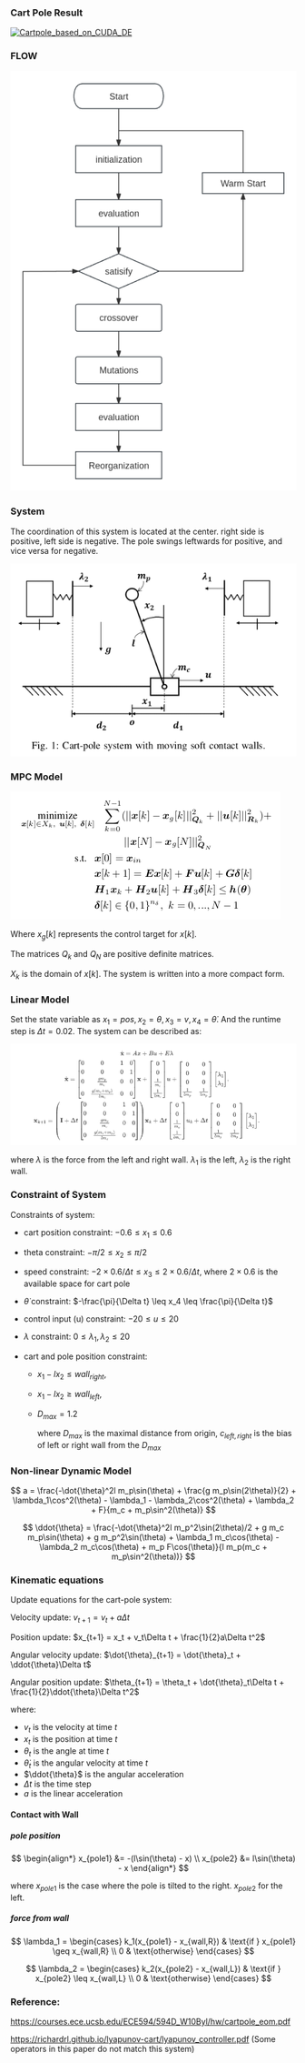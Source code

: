 ### Cart Pole Result

[![Cartpole_based_on_CUDA_DE](https://res.cloudinary.com/marcomontalbano/image/upload/v1737489579/video_to_markdown/images/youtube--mp6nZ0iPdPI-c05b58ac6eb4c4700831b2b3070cd403.jpg)](https://youtu.be/mp6nZ0iPdPI "Cartpole_based_on_CUDA_DE")

### FLOW

![DE](./img/DE.png)

### System

The coordination of this system is located at the center. right side is positive, left side is negative. The pole swings leftwards for positive, and vice versa for negative.

![cart pole system](./img/cart_pole_system.png)

### MPC  Model

![MPC](./img/MPC.png)

Where $x_g[k]$ represents the control target for $x[k]$. 

The matrices $Q_k$ and $Q_N$ are positive definite matrices.

$X_k$ is the domain of $x[k]$. The system is written into a more compact form.

### Linear Model

Set the state variable as $x_1 = pos, x_2 = \theta, x_3 = v, x_4 = \dot \theta$. And the runtime step is $\Delta t = 0.02$. The system can be described as:

![cart_pole_linear](./img/cart_pole_linear.png)

where $\lambda$ is the force from the left and right wall. $\lambda_1$ is the left, $\lambda_2$ is the right wall.

### Constraint of System

Constraints of system:

- cart position constraint: $-0.6 \leq x_1 \leq 0.6$

- theta constraint: $-\pi/2 \leq x_2 \leq \pi/2$

- speed constraint: $-2\times 0.6 / \Delta t \leq x_3 \leq 2 \times 0.6/ \Delta t$, where $2 \times 0.6$ is the available space for cart pole

- $\dot \theta$ constraint: $-\frac{\pi}{\Delta t} \leq x_4 \leq \frac{\pi}{\Delta t}$

- control input (u) constraint: $-20 \leq u \leq 20$

- $\lambda$  constraint: $0 \leq \lambda_1, \lambda_2 \leq 20$

- cart and pole position constraint:

  - $x_1 - l x_2 \leq wall_{right}$,

  - $x_1 - l x_2 \geq wall_{left}$, 

  - $D_{max} = 1.2$

    where $D_{max}$ is the maximal distance from origin, $c_{left, right}$ is the bias of left or right wall from the $D_{max}$

### Non-linear Dynamic Model

$$
a = \frac{-\dot{\theta}^2l m_p\sin(\theta) + \frac{g m_p\sin(2\theta)}{2} + \lambda_1\cos^2(\theta) - \lambda_1 - \lambda_2\cos^2(\theta) + \lambda_2 + F}{m_c + m_p\sin^2(\theta)}
$$

$$
\ddot{\theta} = \frac{-\dot{\theta}^2l m_p^2\sin(2\theta)/2 + g m_c m_p\sin(\theta) + g m_p^2\sin(\theta) + \lambda_1 m_c\cos(\theta) - \lambda_2 m_c\cos(\theta) + m_p F\cos(\theta)}{l m_p(m_c + m_p\sin^2(\theta))}
$$

### Kinematic equations

Update equations for the cart-pole system:

Velocity update: $v_{t+1} = v_t + a\Delta t$

Position update: $x_{t+1} = x_t + v_t\Delta t + \frac{1}{2}a\Delta t^2$

Angular velocity update: $\dot{\theta}_{t+1} = \dot{\theta}_t + \ddot{\theta}\Delta t$

Angular position update: $\theta_{t+1} = \theta_t + \dot{\theta}_t\Delta t + \frac{1}{2}\ddot{\theta}\Delta t^2$

where:
- $v_t$ is the velocity at time $t$
- $x_t$ is the position at time $t$
- $\theta_t$ is the angle at time $t$
- $\dot{\theta}_t$ is the angular velocity at time $t$
- $\ddot{\theta}$ is the angular acceleration
- $\Delta t$ is the time step
- $a$ is the linear acceleration

#### Contact with Wall

##### pole position

$$
\begin{align*}
x_{pole1} &= -(l\sin(\theta) - x) \\
x_{pole2} &= l\sin(\theta) - x
\end{align*}
$$

where $x_{pole1}$ is the case where the pole is tilted to the right. $x_{pole2}$ for the left.

##### force from wall

$$
\lambda_1 = \begin{cases}
k_1(x_{pole1} - x_{wall,R}) & \text{if } x_{pole1} \geq x_{wall,R} \\
0 & \text{otherwise}
\end{cases}
$$

$$
\lambda_2 = \begin{cases}
k_2(x_{pole2} - x_{wall,L}) & \text{if } x_{pole2} \leq x_{wall,L} \\
0 & \text{otherwise}
\end{cases}
$$



### Reference:

https://courses.ece.ucsb.edu/ECE594/594D_W10Byl/hw/cartpole_eom.pdf

https://richardrl.github.io/lyapunov-cart/lyapunov_controller.pdf (Some operators in this paper do not match this system)
